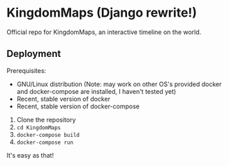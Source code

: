 # KingdomMaps (Django rewrite!)
Official repo for KingdomMaps, an interactive timeline on the world.

## Deployment
Prerequisites:
* GNU/Linux distribution (Note: may work on other OS's provided docker and docker-compose are installed, I haven't tested yet)
* Recent, stable version of docker
* Recent, stable version of docker-compose

1. Clone the repository
2. `cd KingdomMaps`
3. `docker-compose build`
4. `docker-compose run`

It's easy as that!
